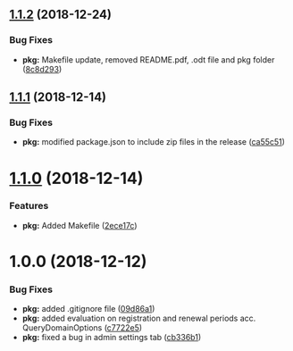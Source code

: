 ## [1.1.2](https://github.com/hexonet/blesta-ispapi-registrar/compare/v1.1.1...v1.1.2) (2018-12-24)


### Bug Fixes

* **pkg:** Makefile update, removed README.pdf, .odt file and pkg folder ([8c8d293](https://github.com/hexonet/blesta-ispapi-registrar/commit/8c8d293))

## [1.1.1](https://github.com/hexonet/blesta-ispapi-registrar/compare/v1.1.0...v1.1.1) (2018-12-14)


### Bug Fixes

* **pkg:** modified package.json to include zip files in the release ([ca55c51](https://github.com/hexonet/blesta-ispapi-registrar/commit/ca55c51))

# [1.1.0](https://github.com/hexonet/blesta-ispapi-registrar/compare/v1.0.0...v1.1.0) (2018-12-14)


### Features

* **pkg:** Added Makefile ([2ece17c](https://github.com/hexonet/blesta-ispapi-registrar/commit/2ece17c))

# 1.0.0 (2018-12-12)


### Bug Fixes

* **pkg:** added .gitignore file ([09d86a1](https://github.com/hexonet/blesta-ispapi-registrar/commit/09d86a1))
* **pkg:** added evaluation on registration and renewal periods acc. QueryDomainOptions ([c7722e5](https://github.com/hexonet/blesta-ispapi-registrar/commit/c7722e5))
* **pkg:** fixed a bug in admin settings tab ([cb336b1](https://github.com/hexonet/blesta-ispapi-registrar/commit/cb336b1))
